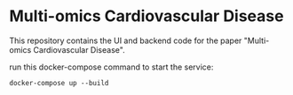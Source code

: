 # Multi-omics Cardiovascular Disease

This repository contains the UI and backend code for the paper "Multi-omics Cardiovascular Disease".

run this docker-compose command to start the service:
```
docker-compose up --build
```